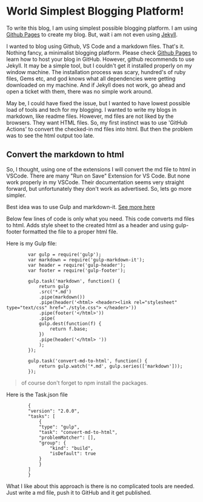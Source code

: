 
# World Simplest Blogging Platform!
 To write this blog, I am using simplest possible blogging platform. I am using [Github Pages]("https://pages.github.com/) to create my blog. But, wait i am not even using [Jekyll](https://jekyllrb.com/). 

 I wanted to blog using Github, VS Code and a markdown files. That's it. Nothing fancy, a minimalist blogging platform. Please check  [Github Pages](https://pages.github.com/) to learn how to host your blog in GitHub. However, github recommends to use Jekyll. It may be a simple tool, but I couldn't get it installed properly on my window machine. The installation process was scary,  hundred's of ruby files, Gems etc, and god knows what all dependencies were getting downloaded on my machine. And if Jekyll does not work, go ahead and open a ticket with them, there was no simple work around. 
 
 May be, I could have fixed the issue, but I wanted to have lowest possible load of tools and tech for my blogging. I wanted to write my blogs in markdown, like readme files. However, md files are not liked by the browsers. They want HTML files. So, my first instinct was to use 'GitHub Actions' to convert the checked-in md files into html. But then the problem was to see the html output too late.

## Convert the markdown to html
So, I thought, using one of the extensions I will convert the md file to html in VSCode. There are many "Run on Save" Extension for VS Code. But none work properly in my VSCode. Their documentation seems very straight forward, but unfortunately they don't work as advertised. So, lets go more simpler.

Best idea was to use Gulp and markdown-it. [See more here](
https://code.visualstudio.com/docs/languages/markdown#_automating-markdown-compilation)

Below few lines of code is only what you need. This code converts md files to html. Adds style sheet to the created html as a header and using gulp-footer formatted the file to a proper html file. 

Here is my Gulp file:

            var gulp = require('gulp');
            var markdown = require('gulp-markdown-it');
            var header = require('gulp-header');
            var footer = require('gulp-footer');

            gulp.task('markdown', function() {
                return gulp
                .src('*.md')
                .pipe(markdown())
                .pipe(header('<html> <header><link rel="stylesheet" type="text/css" href="./style.css"> </header>'))
                .pipe(footer('</html>'))
                .pipe(
                gulp.dest(function(f) {
                    return f.base;
                })
                .pipe(header('</html> '))
                );
            });

            gulp.task('convert-md-to-html', function() {
                return gulp.watch('*.md', gulp.series(['markdown']));
            });
 

> of course don't forget to npm install the packages.

Here is the Task.json file

            {
            "version": "2.0.0",
            "tasks": [
                {
                "type": "gulp",
                "task": "convert-md-to-html",
                "problemMatcher": [],
                "group": {
                    "kind": "build",
                    "isDefault": true
                }
                }
            ]
            }





What I like about this approach is there is no complicated tools are needed. Just write a md file, push it to GitHub and it get published. 
